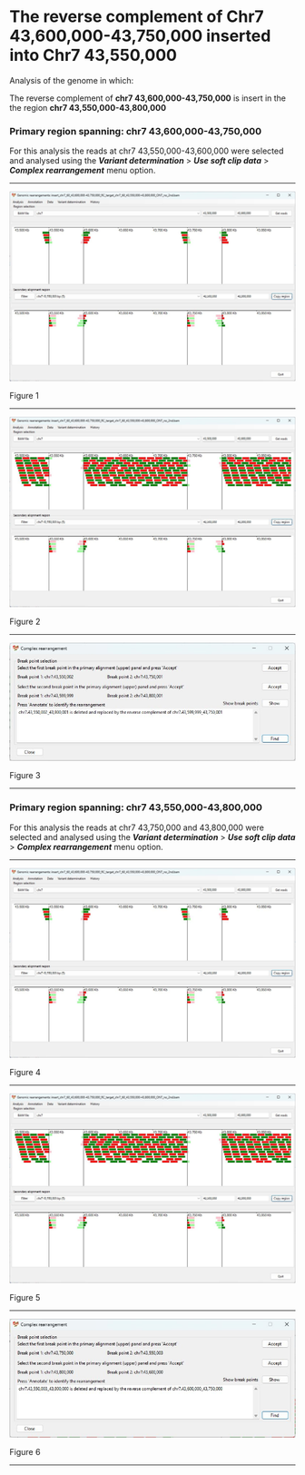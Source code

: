 # The reverse complement of Chr7 43,600,000-43,750,000  inserted into Chr7 43,550,000

Analysis of the genome in which: 

The reverse complement of **chr7 43,600,000-43,750,000** is insert in the the region **chr7 43,550,000-43,800,000**

### Primary region spanning: chr7 43,600,000-43,750,000 

For this analysis the reads at chr7 43,550,000-43,600,000 were selected and analysed using the ___Variant determination___ > ___Use soft clip data___ > ___Complex rearrangement___ menu option.<hr />

![image](images/insert_chr7_60_43,600,000-43,750,000_RC_target_chr7_60_43,550,000-43,800,000_ONT_no_2nd_1.jpg)

Figure 1

<hr />

![image](images/insert_chr7_60_43,600,000-43,750,000_RC_target_chr7_60_43,550,000-43,800,000_ONT_no_2nd_1_all.jpg)

Figure 2

<hr />

![image](images/insert_chr7_60_43,600,000-43,750,000_RC_target_chr7_60_43,550,000-43,800,000_ONT_no_2nd_1_results.jpg)

Figure 3

<hr />

### Primary region spanning: chr7 43,550,000-43,800,000

For this analysis the reads at chr7 43,750,000 and 43,800,000 were selected and analysed using the ___Variant determination___ > ___Use soft clip data___ > ___Complex rearrangement___ menu option.<hr />

![image](images/insert_chr7_60_43,600,000-43,750,000_RC_target_chr7_60_43,550,000-43,800,000_ONT_no_2nd_2.jpg)

Figure 4

<hr />

![image](images/insert_chr7_60_43,600,000-43,750,000_RC_target_chr7_60_43,550,000-43,800,000_ONT_no_2nd_2_all.jpg)

Figure 5

<hr />

![image](images/insert_chr7_60_43,600,000-43,750,000_RC_target_chr7_60_43,550,000-43,800,000_ONT_no_2nd_2_results.jpg)

Figure 6

<hr />

